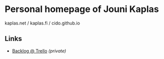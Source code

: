 # Personal homepage of Jouni Kaplas

kaplas.net / kaplas.fi / cido.github.io

## Links

* [Backlog @ Trello](https://trello.com/b/WrehV4vP/kotisivu-blogi) _(private)_